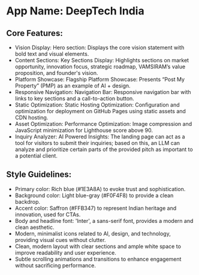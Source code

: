# **App Name**: DeepTech India

## Core Features:

- Vision Display: Hero section: Displays the core vision statement with bold text and visual elements.
- Content Sections: Key Sections Display: Highlights sections on market opportunity, innovation focus, strategic roadmap, VAMSIRAM’s value proposition, and founder's vision.
- Platform Showcase: Flagship Platform Showcase: Presents “Post My Property” (PMP) as an example of AI + design.
- Responsive Navigation: Navigation Bar: Responsive navigation bar with links to key sections and a call-to-action button.
- Static Optimization: Static Hosting Optimization: Configuration and optimization for deployment on GitHub Pages using static assets and CDN hosting.
- Asset Optimization: Performance Optimization: Image compression and JavaScript minimization for Lighthouse score above 90.
- Inquiry Analyzer: AI Powered Insights: The landing page can act as a tool for visitors to submit their inquiries; based on this, an LLM can analyze and prioritize certain parts of the provided pitch as important to a potential client.

## Style Guidelines:

- Primary color: Rich blue (#1E3A8A) to evoke trust and sophistication.
- Background color: Light blue-gray (#F0F4F8) to provide a clean backdrop.
- Accent color: Saffron (#FFB347) to represent Indian heritage and innovation, used for CTAs.
- Body and headline font: 'Inter', a sans-serif font, provides a modern and clean aesthetic. 
- Modern, minimalist icons related to AI, design, and technology, providing visual cues without clutter.
- Clean, modern layout with clear sections and ample white space to improve readability and user experience.
- Subtle scrolling animations and transitions to enhance engagement without sacrificing performance.